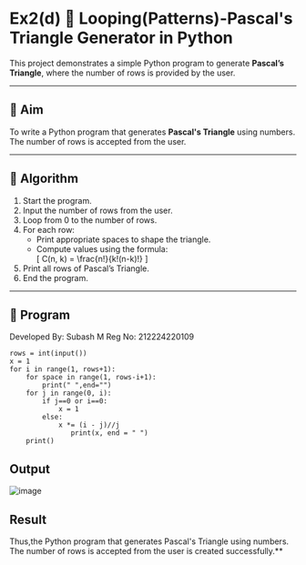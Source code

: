# Ex2(d) 🔺 Looping(Patterns)-Pascal's Triangle Generator in Python

This project demonstrates a simple Python program to generate **Pascal’s Triangle**, where the number of rows is provided by the user.

---

## 🎯 Aim

To write a Python program that generates **Pascal's Triangle** using numbers. The number of rows is accepted from the user.

---

## 🧠 Algorithm

1. Start the program.
2. Input the number of rows from the user.
3. Loop from 0 to the number of rows.
4. For each row:
   - Print appropriate spaces to shape the triangle.
   - Compute values using the formula:  
     \[
     C(n, k) = \frac{n!}{k!(n-k)!}
     \]
5. Print all rows of Pascal’s Triangle.
6. End the program.

---

## 🧪 Program
Developed By: Subash M
Reg No: 212224220109

```
rows = int(input())
x = 1
for i in range(1, rows+1):
    for space in range(1, rows-i+1):
        print(" ",end="")
    for j in range(0, i):
        if j==0 or i==0:
            x = 1
        else:
            x *= (i - j)//j
               print(x, end = " ")
    print()
```


## Output


![image](https://github.com/user-attachments/assets/8d61b54b-1e50-4d1a-97d7-5a24e1b99620)

## Result

Thus,the Python program that generates Pascal's Triangle using numbers. The number of rows is accepted from the user is created successfully.**

